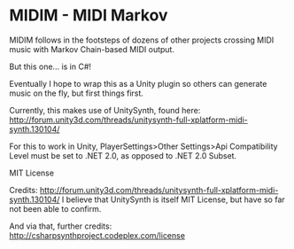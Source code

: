 MIDIM - MIDI Markov
===================

MIDIM follows in the footsteps of dozens of other projects crossing MIDI music
with Markov Chain-based MIDI output.

But this one... is in C#!

Eventually I hope to wrap this as a Unity plugin so others can generate music
on the fly, but first things first.

Currently, this makes use of UnitySynth, found here:
http://forum.unity3d.com/threads/unitysynth-full-xplatform-midi-synth.130104/

For this to work in Unity, PlayerSettings>Other Settings>Api Compatibility Level
must be set to .NET 2.0, as opposed to .NET 2.0 Subset.

MIT License

Credits:
http://forum.unity3d.com/threads/unitysynth-full-xplatform-midi-synth.130104/
I believe that UnitySynth is itself MIT License, but have so far not been able
to confirm.

And via that, further credits:
http://csharpsynthproject.codeplex.com/license

